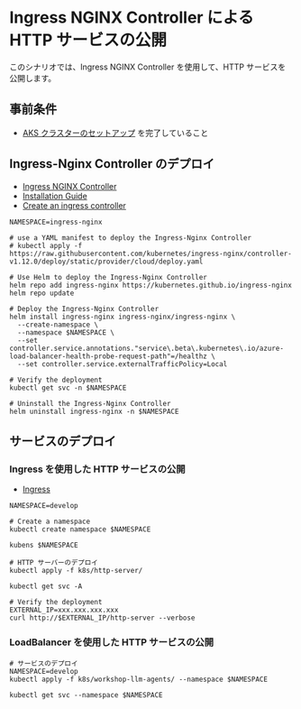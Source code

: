 # Ingress NGINX Controller による HTTP サービスの公開

このシナリオでは、Ingress NGINX Controller を使用して、HTTP サービスを公開します。

## 事前条件

- [AKS クラスターのセットアップ](./0_setup_aks_cluster.md) を完了していること

## Ingress-Nginx Controller のデプロイ

- [Ingress NGINX Controller](https://github.com/kubernetes/ingress-nginx)
- [Installation Guide](https://kubernetes.github.io/ingress-nginx/deploy/#quick-start)
- [Create an ingress controller](https://learn.microsoft.com/troubleshoot/azure/azure-kubernetes/load-bal-ingress-c/create-unmanaged-ingress-controller?tabs=azure-cli)

```shell
NAMESPACE=ingress-nginx

# use a YAML manifest to deploy the Ingress-Nginx Controller
# kubectl apply -f https://raw.githubusercontent.com/kubernetes/ingress-nginx/controller-v1.12.0/deploy/static/provider/cloud/deploy.yaml

# Use Helm to deploy the Ingress-Nginx Controller
helm repo add ingress-nginx https://kubernetes.github.io/ingress-nginx
helm repo update

# Deploy the Ingress-Nginx Controller
helm install ingress-nginx ingress-nginx/ingress-nginx \
  --create-namespace \
  --namespace $NAMESPACE \
  --set controller.service.annotations."service\.beta\.kubernetes\.io/azure-load-balancer-health-probe-request-path"=/healthz \
  --set controller.service.externalTrafficPolicy=Local

# Verify the deployment
kubectl get svc -n $NAMESPACE

# Uninstall the Ingress-Nginx Controller
helm uninstall ingress-nginx -n $NAMESPACE
```

## サービスのデプロイ

### Ingress を使用した HTTP サービスの公開

- [Ingress](https://kubernetes.io/docs/concepts/services-networking/ingress/)

```shell
NAMESPACE=develop

# Create a namespace
kubectl create namespace $NAMESPACE

kubens $NAMESPACE

# HTTP サーバーのデプロイ
kubectl apply -f k8s/http-server/

kubectl get svc -A

# Verify the deployment
EXTERNAL_IP=xxx.xxx.xxx.xxx
curl http://$EXTERNAL_IP/http-server --verbose
```

### LoadBalancer を使用した HTTP サービスの公開

```shell
# サービスのデプロイ
NAMESPACE=develop
kubectl apply -f k8s/workshop-llm-agents/ --namespace $NAMESPACE

kubectl get svc --namespace $NAMESPACE
```
